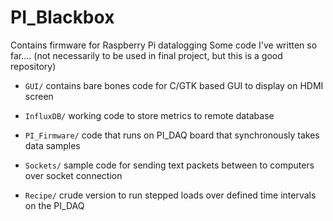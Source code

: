 # PI_Blackbox
Contains firmware for Raspberry Pi datalogging 
Some code I've written so far.... (not necessarily to be used in final project, but this is a good repository)
  - `GUI/`
      contains bare bones code for C/GTK based GUI to display on HDMI screen

  - `InfluxDB/`
      working code to store metrics to remote database

  - `PI_Firmware/`
      code that runs on PI_DAQ board that synchronously takes data samples
      
  - `Sockets/`
      sample code for sending text packets between to computers over socket connection
      
  - `Recipe/`
      crude version to run stepped loads over defined time intervals on the PI_DAQ

